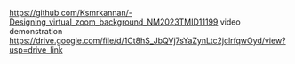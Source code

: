 https://github.com/Ksmrkannan/-Designing_virtual_zoom_background_NM2023TMID11199
video demonstration https://drive.google.com/file/d/1Ct8hS_JbQVj7sYaZynLtc2jclrfqwOyd/view?usp=drive_link
